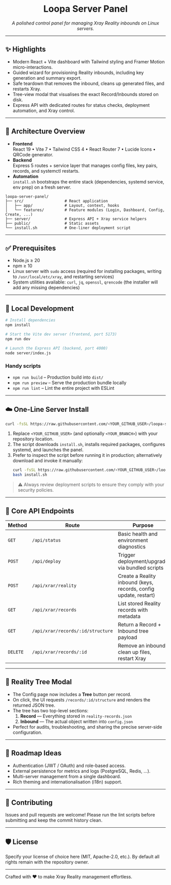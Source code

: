 <div align="center">

# Loopa Server Panel

_A polished control panel for managing Xray Reality inbounds on Linux servers._

</div>

---

## ✨ Highlights
- Modern React + Vite dashboard with Tailwind styling and Framer Motion micro-interactions.
- Guided wizard for provisioning Reality inbounds, including key generation and summary export.
- Safe teardown that removes the inbound, cleans up generated files, and restarts Xray.
- Tree-view modal that visualises the exact Record/Inbounds stored on disk.
- Express API with dedicated routes for status checks, deployment automation, and Xray control.

---

## 🧱 Architecture Overview
- **Frontend**  
  React 19 • Vite 7 • Tailwind CSS 4 • React Router 7 • Lucide Icons • QRCode generator.
- **Backend**  
  Express 5 routes + service layer that manages config files, key pairs, records, and systemctl restarts.
- **Automation**  
  `install.sh` bootstraps the entire stack (dependencies, systemd service, env prep) on a fresh server.

```
loopa-server-panel/
├── src/                  # React application
│   ├── app/              # Layout, context, hooks
│   └── features/         # Feature modules (Login, Dashboard, Config, Create, ...)
├── server/               # Express API + Xray service helpers
├── public/               # Static assets
└── install.sh            # One-liner deployment script
```

---

## ✅ Prerequisites
- Node.js ≥ 20
- npm ≥ 10
- Linux server with `sudo` access (required for installing packages, writing to `/usr/local/etc/xray`, and restarting services)
- System utilities available: `curl`, `jq`, `openssl`, `qrencode` (the installer will add any missing dependencies)

---

## 🚀 Local Development
```bash
# Install dependencies
npm install

# Start the Vite dev server (frontend, port 5173)
npm run dev

# Launch the Express API (backend, port 4000)
node server/index.js
```

### Handy scripts
- `npm run build` – Production build into `dist/`
- `npm run preview` – Serve the production bundle locally
- `npm run lint` – Lint the entire project with ESLint

---

## ☁️ One-Line Server Install
```bash
curl -fsSL https://raw.githubusercontent.com/<YOUR_GITHUB_USER>/loopa-server-panel/main/install.sh | bash
```
1. Replace `<YOUR_GITHUB_USER>` (and optionally `<YOUR_BRANCH>`) with your repository location.  
2. The script downloads `install.sh`, installs required packages, configures systemd, and launches the panel.  
3. Prefer to inspect the script before running it in production; alternatively download and invoke it manually:
   ```bash
   curl -fsSL https://raw.githubusercontent.com/<YOUR_GITHUB_USER>/loopa-server-panel/main/install.sh -o install.sh
   bash install.sh
   ```

> ⚠️ Always review deployment scripts to ensure they comply with your security policies.

---

## 🧭 Core API Endpoints
| Method | Route | Purpose |
| --- | --- | --- |
| `GET` | `/api/status` | Basic health and environment diagnostics |
| `POST` | `/api/deploy` | Trigger deployment/upgrade via bundled scripts |
| `POST` | `/api/xrar/reality` | Create a Reality inbound (keys, records, config update, restart) |
| `GET` | `/api/xrar/records` | List stored Reality records with metadata |
| `GET` | `/api/xrar/records/:id/structure` | Return a Record + Inbound tree payload |
| `DELETE` | `/api/xrar/records/:id` | Remove an inbound, clean up files, restart Xray |

---

## 🌳 Reality Tree Modal
- The Config page now includes a **Tree** button per record.
- On click, the UI requests `/records/:id/structure` and renders the returned JSON tree.
- The tree has two top-level sections:
  1. **Record** — Everything stored in `reality-records.json`
  2. **Inbound** — The actual object written into `config.json`
- Perfect for audits, troubleshooting, and sharing the precise server-side configuration.

---

## 🔮 Roadmap Ideas
- Authentication (JWT / OAuth) and role-based access.
- External persistence for metrics and logs (PostgreSQL, Redis, ...).
- Multi-server management from a single dashboard.
- Rich theming and internationalisation (i18n) support.

---

## 🤝 Contributing
Issues and pull requests are welcome! Please run the lint scripts before submitting and keep the commit history clean.

---

## 🛡️ License
Specify your license of choice here (MIT, Apache-2.0, etc.). By default all rights remain with the repository owner.

---

Crafted with ❤️ to make Xray Reality management effortless.
